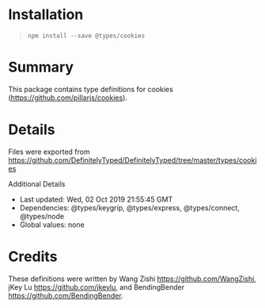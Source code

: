 # Installation
> `npm install --save @types/cookies`

# Summary
This package contains type definitions for cookies (https://github.com/pillarjs/cookies).

# Details
Files were exported from https://github.com/DefinitelyTyped/DefinitelyTyped/tree/master/types/cookies

Additional Details
 * Last updated: Wed, 02 Oct 2019 21:55:45 GMT
 * Dependencies: @types/keygrip, @types/express, @types/connect, @types/node
 * Global values: none

# Credits
These definitions were written by Wang Zishi <https://github.com/WangZishi>, jKey Lu <https://github.com/jkeylu>, and BendingBender <https://github.com/BendingBender>.
